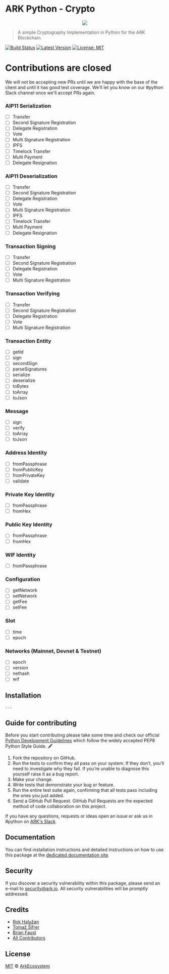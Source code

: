 # ARK Python - Crypto

<p align="center">
    <img src="https://github.com/ArkEcosystem/python-crypto/blob/master/banner.png" />
</p>

> A simple Cryptography Implementation in Python for the ARK Blockchain.

[![Build Status](https://img.shields.io/travis/ArkEcosystem/python-crypto/master.svg?style=flat-square)](https://travis-ci.org/ArkEcosystem/python-crypto)
[![Latest Version](https://img.shields.io/github/release/ArkEcosystem/python-crypto.svg?style=flat-square)](https://github.com/ArkEcosystem/python-crypto/releases)
[![License: MIT](https://img.shields.io/badge/License-MIT-yellow.svg)](https://opensource.org/licenses/MIT)

# Contributions are closed

We will not be accepting new PRs until we are happy with the base of the client and until it has good test coverage. We'll let you know on our #python Slack channel once we'll accept PRs again.

### AIP11 Serialization
- [ ] Transfer
- [ ] Second Signature Registration
- [ ] Delegate Registration
- [ ] Vote
- [ ] Multi Signature Registration
- [ ] IPFS
- [ ] Timelock Transfer
- [ ] Multi Payment
- [ ] Delegate Resignation

### AIP11 Deserialization
- [ ] Transfer
- [ ] Second Signature Registration
- [ ] Delegate Registration
- [ ] Vote
- [ ] Multi Signature Registration
- [ ] IPFS
- [ ] Timelock Transfer
- [ ] Multi Payment
- [ ] Delegate Resignation

### Transaction Signing
- [ ] Transfer
- [ ] Second Signature Registration
- [ ] Delegate Registration
- [ ] Vote
- [ ] Multi Signature Registration

### Transaction Verifying
- [ ] Transfer
- [ ] Second Signature Registration
- [ ] Delegate Registration
- [ ] Vote
- [ ] Multi Signature Registration

### Transaction Entity
- [ ] getId
- [ ] sign
- [ ] secondSign
- [ ] parseSignatures
- [ ] serialize
- [ ] deserialize
- [ ] toBytes
- [ ] toArray
- [ ] toJson

### Message
- [ ] sign
- [ ] verify
- [ ] toArray
- [ ] toJson

### Address Identity
- [ ] fromPassphrase
- [ ] fromPublicKey
- [ ] fromPrivateKey
- [ ] validate

### Private Key Identity
- [ ] fromPassphrase
- [ ] fromHex

### Public Key Identity
- [ ] fromPassphrase
- [ ] fromHex

### WIF Identity
- [ ] fromPassphrase

### Configuration
- [ ] getNetwork
- [ ] setNetwork
- [ ] getFee
- [ ] setFee

### Slot
- [ ] time
- [ ] epoch

### Networks (Mainnet, Devnet & Testnet)
- [ ] epoch
- [ ] version
- [ ] nethash
- [ ] wif

## Installation

```bash
...
```

## Guide for contributing

Before you start contributing please take some time and check our official [Python Development Guidelines](https://github.com/ArkEcosystem/development-guidelines/blob/master/Python/README.md) which follow the widely accepted PEP8 Python Style Guide. 🖋

1. Fork the repository on GitHub.
2. Run the tests to confirm they all pass on your system. If they don’t, you’ll need to investigate why they fail. If you’re unable to diagnose this yourself raise it as a bug report.
3. Make your change.
4. Write tests that demonstrate your bug or feature.
5. Run the entire test suite again, confirming that all tests pass including the ones you just added.
6. Send a GitHub Pull Request. GitHub Pull Requests are the expected method of code collaboration on this project.

If you have any questions, requests or ideas open an issue or ask us in #python on [ARK's Slack](https://ark.io/slack).

## Documentation

You can find installation instructions and detailed instructions on how to use this package at the [dedicated documentation site](https://docs.ark.io/v1.0/docs/cryptography-python).

## Security

If you discover a security vulnerability within this package, please send an e-mail to security@ark.io. All security vulnerabilities will be promptly addressed.

## Credits

- [Rok Halužan](https://github.com/roks0n)
- [Tomaž Šifrer](https://github.com/tsifrer)
- [Brian Faust](https://github.com/faustbrian)
- [All Contributors](../../../../contributors)

## License

[MIT](LICENSE) © [ArkEcosystem](https://ark.io)

